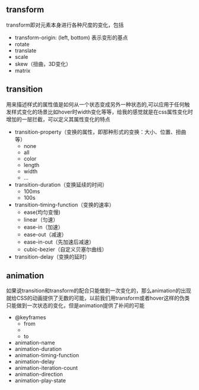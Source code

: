 ## transform

transform即对元素本身进行各种尺度的变化，包括

* transform-origin: (left, bottom) 表示变形的基点
* rotate
* translate
* scale
* skew（扭曲，3D变化）
* matrix

## transition

用来描述样式的属性值是如何从一个状态变成另外一种状态的,可以应用于任何触发样式变化的场景比如hover时width变化等等，给我的感觉就是在css属性变化时增加的一层拦截，可以定义其属性变化的特点

* transition-property（变换的属性，即那种形式的变换：大小、位置、扭曲等）
    * none
    * all
    * color
    * length
    * width
    * ...
* transition-duration（变换延续的时间）
    * 100ms
    * 100s
* transition-timing-function（变换的速率）
    * ease(均匀变慢)
    * linear（匀速）
    * ease-in（加速）
    * ease-out（减速）
    * ease-in-out（先加速后减速）
    * cubic-bezier（自定义贝塞尔曲线）
* transition-delay（变换的延时）

## animation

如果说transition和transform的配合只能做到一次变化的，那么animation的出现就给CSS的动画提供了无数的可能，以前我们用transform或者hover这样的伪类只能做到一次状态的变化，但是animation提供了补间的可能

* @keyframes
    * from
    * <percentage>
    * to
* animation-name
* animation-duration
* animation-timing-function
* animation-delay
* animation-iteration-count
* animation-direction
* animation-play-state
